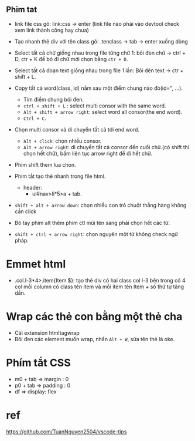 ## Phim tat
+ link file css gõ: link:css -> enter (link file nào phải vào devtool check xem link thành công hay chưa)

+ Tạo nhanh thẻ div với tên class gõ: .tenclass -> tab -> enter xuống dòng

+ Select tất cả chữ giống nhau trong file từng chữ 1: bôi đen chữ -> ctrl + D, ctr + K để bỏ đi chữ mới chọn bằng `ctr + D`.

+ Select tất cả đoạn text giống nhau trong file 1 lần: Bôi đên text -> ctr + shift + L.

+ Copy tất cả word(class, id) nằm sau một điểm chung nào đó(id=", ...).
    + Tìm điểm chung bôi đen. 
    + `ctrl + shift + L` : select multi consor with the same word.
    + `Alt + shift + arrow right`: select word all consor(the end word).
    + `Ctrl + C`.

+ Chọn multi consor và di chuyển tất cả tới end word.
    + `Alt + click`: chọn nhiều consor.
    + `Alt + arrow right`: di chuyển tất cả consor đến cuối chữ.(có shift thì chọn hết chữ), bấm liên tục arrow right để đi hết chữ.

+ Phim shift them lua chon.

+ Phím tắt tạo thẻ nhanh trong file html.
    + header:
        + ul#nav>li*5>a + tab.
+ `shift + alt + arrow down`: chọn nhiều con trỏ chuột thẳng hàng không cần click
+ Bỏ tay phím alt thêm phím ctl mũi tên sang phải chọn hết các từ.
+ `shift + ctrl + arrow right`: chọn nguyên một từ không check ngữ pháp. 

# Emmet html
+ .col.l-3*4>.item{Item $}: tạo thẻ div có hai class col l-3 bên trong có 4 col mỗi column có class tên item và mỗi item tên Item + số thứ tự tăng dần.

# Wrap các thẻ con bằng một thẻ cha
+ Cài extension htmltagwrap
+ Bôi đen các element muốn wrap, nhấn `Alt + W`, sửa tên thẻ là oke.

# Phím tắt CSS
+ m0 + tab => margin : 0
+ p0 + tab => padding : 0
+ df => display: flex


# ref
https://github.com/TuanNguyen2504/vscode-tips